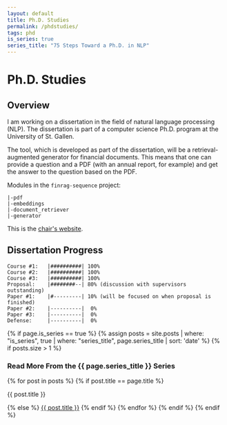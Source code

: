 ```yaml
---
layout: default
title: Ph.D. Studies
permalink: /phdstudies/
tags: phd
is_series: true
series_title: "75 Steps Toward a Ph.D. in NLP"
---
```


# Ph.D. Studies

## Overview

I am working on a dissertation in the field of natural language processing (NLP). The dissertation is part of a computer science Ph.D. program at the University of St. Gallen.

The tool, which is developed as part of the dissertation, will be a retrieval-augmented generator for financial documents. This means that one can provide a question and a PDF (with an annual report, for example) and get the answer to the question based on the PDF.

Modules in the `finrag-sequence` project:
```
|-pdf
|-embeddings
|-document_retriever
|-generator
```

This is the [chair's website](https://ics.unisg.ch/chair-ds-nlp-handschuh/).

## Dissertation Progress

```
Course #1:   |##########| 100%
Course #2:   |##########| 100%
Course #3:   |##########| 100%
Proposal:    |########--| 80% (discussion with supervisors outstanding)
Paper #1:    |#---------| 10% (will be focused on when proposal is finished)
Paper #2:    |----------|  0%
Paper #3:    |----------|  0%
Defense:     |----------|  0%
```

{% if page.is_series == true %}
    {% assign posts = site.posts | where: "is_series", true | where: "series_title", page.series_title | sort: 'date' %}
    {% if posts.size > 1 %}
        
<h3 class="text-success p-3 pb-0">Read More From the {{ page.series_title }} Series</h3>
        {% for post in posts %}
                {% if post.title == page.title %}
<p class="nav-link bullet-pointer mb-0">{{ post.title }}</p>
                {% else %}
<a class="nav-link bullet-hash" href="{{ post.url }}">{{ post.title }}</a>
                {% endif %}
        {% endfor %}
    {% endif %}
{% endif %}